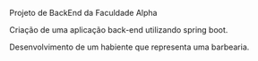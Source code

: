 Projeto de BackEnd da Faculdade Alpha

Criação de uma aplicação back-end utilizando spring boot.

Desenvolvimento de um habiente que representa uma barbearia.
